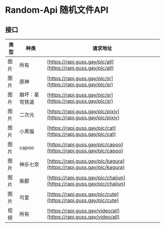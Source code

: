 # Random-Api 随机文件API

## 接口

| 类型  | 种类      | 请求地址                                                             | 
| ---- |---------|------------------------------------------------------------------| 
| 图片 | 所有      | [https://rapi.guss.gay/pic/all](https://rapi.guss.gay/pic/all)   |
| 图片 | 原神      | [https://rapi.guss.gay/pic/sr](https://rapi.guss.gay/pic/sr)     |
| 图片 | 崩坏：星穹铁道 | [https://rapi.guss.gay/pic/sr](https://rapi.guss.gay/pic/sr)  
| 图片 | 二次元     | [https://rapi.guss.gay/pic/pixiv](https://rapi.guss.gay/pic/pixiv)  |
| 图片 | 小黑猫     | [https://rapi.guss.gay/pic/cat](https://rapi.guss.gay/pic/cat)  |
| 图片 | capoo   | [https://rapi.guss.gay/pic/capoo](https://rapi.guss.gay/pic/capoo)  |
| 图片 | 神乐七奈    | [https://rapi.guss.gay/pic/kagura](https://rapi.guss.gay/pic/kagura)  |
| 图片 | 柴郡      | [https://rapi.guss.gay/pic/chaijun](https://rapi.guss.gay/pic/chaijun)  |
| 图片 | 可爱      | [https://rapi.guss.gay/pic/cute](https://rapi.guss.gay/pic/cute)  |
| 视频 | 所有      | [https://rapi.guss.gay/video/all](https://rapi.guss.gay/video/all) |

                
